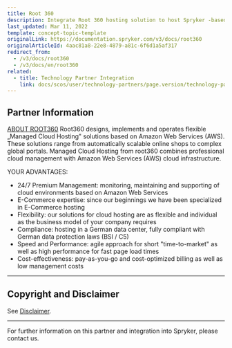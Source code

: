 ```yaml
---
title: Root 360
description: Integrate Root 360 hosting solution to host Spryker -based project
last_updated: Mar 11, 2022
template: concept-topic-template
originalLink: https://documentation.spryker.com/v3/docs/root360
originalArticleId: 4aac81a8-22e8-4879-a81c-6f6d1a5af317
redirect_from:
  - /v3/docs/root360
  - /v3/docs/en/root360
related:
  - title: Technology Partner Integration
    link: docs/scos/user/technology-partners/page.version/technology-partners.html
---
```


## Partner Information

[ABOUT ROOT360](https://www.root360.de/) 
 Root360 designs, implements and operates flexible „Managed Cloud Hosting" solutions based on Amazon Web Services (AWS). These solutions range from automatically scalable online shops to complex global portals. Managed Cloud Hosting from root360 combines professional cloud management with Amazon Web Services (AWS) cloud infrastructure. 

YOUR ADVANTAGES: 

* 24/7 Premium Management: monitoring, maintaining and supporting of cloud environments based on Amazon Web Services
* E-Commerce expertise: since our beginnings we have been specialized in E-Commerce hosting
* Flexibility: our solutions for cloud hosting are as flexible and individual as the business model of your company requires
* Compliance: hosting in a German data center, fully compliant with German data protection laws (BSI / C5)
* Speed and Performance: agile approach for short "time-to-market" as well as high performance for fast page load times
* Cost-effectiveness: pay-as-you-go and cost-optimized billing as well as low management costs 
---

## Copyright and Disclaimer

See [Disclaimer](https://github.com/spryker/spryker-documentation).

---
For further information on this partner and integration into Spryker, please contact us.

<div class="hubspot-forms hubspot-forms--docs">
<div class="hubspot-form" id="hubspot-partners-1">
            <div class="script-embed" data-code="
                                            hbspt.forms.create({
				                                portalId: '2770802',
				                                formId: '163e11fb-e833-4638-86ae-a2ca4b929a41',
              	                                onFormReady: function() {
              		                                const hbsptInit = new CustomEvent('hbsptInit', {bubbles: true});
              		                                document.querySelector('#hubspot-partners-1').dispatchEvent(hbsptInit);
              	                                }
				                            });
            "></div>
</div>
</div>






